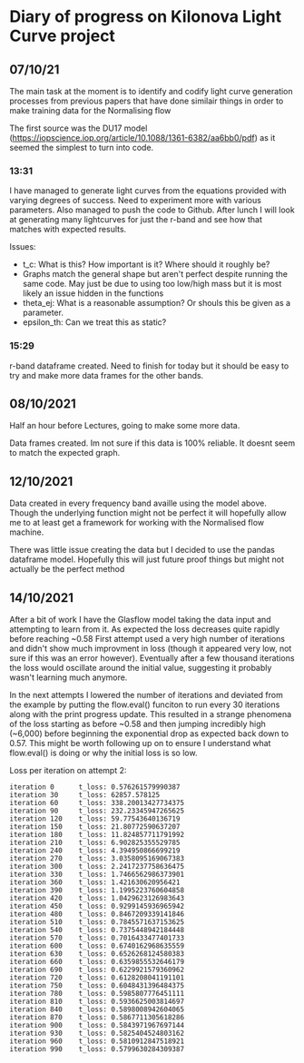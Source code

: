 # Diary of progress on Kilonova Light Curve project

## 07/10/21

The main task at the moment is to identify and codify light curve generation processes from previous papers that have done similair things in order to make training data for the Normalising flow

The first source was the DU17 model (https://iopscience.iop.org/article/10.1088/1361-6382/aa6bb0/pdf) as it seemed the simplest to turn into code.



### 13:31

I have managed to generate light curves from the equations provided with varying degrees of success. Need to experiment more with various parameters. Also managed to push the code to Github.
After lunch I will look at generating many lightcurves for just the r-band and see how that matches with expected results.

Issues:

- t_c: What is this? How important is it? Where should it roughly be?
- Graphs match the general shape but aren't perfect despite running the same code. May just be due to using too low/high mass but it is most likely an issue hidden in the functions
- theta_ej: What is a reasonable assumption? Or shouls this be given as a parameter.
- epsilon_th: Can we treat this as static? 

### 15:29

r-band dataframe created. Need to finish for today but it should be easy to try and make more data frames for the other bands.


## 08/10/2021

Half an hour before Lectures, going to make some more data.

Data frames created. Im not sure if this data is 100% reliable. It doesnt seem to match the expected graph. 

## 12/10/2021

Data created in every frequency band availle using the model above. Though the underlying function might not be perfect it will hopefully allow me to at least get a framework for working with the Normalised flow machine. 

There was little issue creating the data but I decided to use the pandas dataframe model. Hopefully this will just future proof things but might not actually be the perfect method

##  14/10/2021

After a bit of work I have the Glasflow model taking the data input and attempting to learn from it. As expected the loss decreases quite rapidly before reaching ~0.58 
First attempt used a very high number of iterations and didn't show much improvment in loss (though it appeared very low, not sure if this was an error however). Eventually after a few thousand iterations the loss would oscillate around the initial value, suggesting it probably wasn't learning much anymore.

In the next attempts I lowered the number of iterations and deviated from the example by putting the flow.eval() funciton to run every 30 iterations along with the print progress update. This resulted in a strange phenomena of the loss starting as before ~0.58 and then jumping incredibly high (~6,000) before beginning the exponential drop as expected back down to 0.57. This might be worth following up on to ensure I understand what flow.eval() is doing or why the initial loss is so low.

Loss per iteration on attempt 2:

```
iteration 0      t_loss: 0.576261579990387
iteration 30     t_loss: 62857.578125
iteration 60     t_loss: 338.20013427734375
iteration 90     t_loss: 232.23345947265625
iteration 120    t_loss: 59.77543640136719
iteration 150    t_loss: 21.80772590637207
iteration 180    t_loss: 11.824857711791992
iteration 210    t_loss: 6.902825355529785
iteration 240    t_loss: 4.394950866699219
iteration 270    t_loss: 3.0358095169067383
iteration 300    t_loss: 2.2417237758636475
iteration 330    t_loss: 1.7466562986373901
iteration 360    t_loss: 1.421630620956421
iteration 390    t_loss: 1.1995223760604858
iteration 420    t_loss: 1.0429623126983643
iteration 450    t_loss: 0.9299145936965942
iteration 480    t_loss: 0.8467209339141846
iteration 510    t_loss: 0.7845571637153625
iteration 540    t_loss: 0.7375448942184448
iteration 570    t_loss: 0.7016433477401733
iteration 600    t_loss: 0.6740162968635559
iteration 630    t_loss: 0.6526268124580383
iteration 660    t_loss: 0.6359855532646179
iteration 690    t_loss: 0.6229921579360962
iteration 720    t_loss: 0.6128208041191101
iteration 750    t_loss: 0.6048431396484375
iteration 780    t_loss: 0.5985807776451111
iteration 810    t_loss: 0.5936625003814697
iteration 840    t_loss: 0.5898008942604065
iteration 870    t_loss: 0.5867711305618286
iteration 900    t_loss: 0.5843971967697144
iteration 930    t_loss: 0.5825404524803162
iteration 960    t_loss: 0.5810912847518921
iteration 990    t_loss: 0.5799630284309387
```
